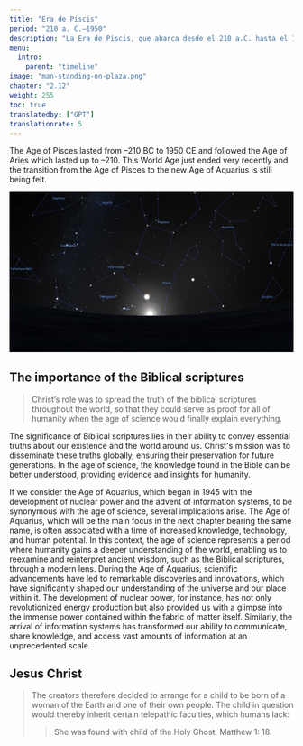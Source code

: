 ```yaml
---
title: "Era de Piscis"
period: "210 a. C.—1950"
description: "La Era de Piscis, que abarca desde el 210 a.C. hasta el 1950 d.C., sucedió a la Era de Aries y recientemente hizo la transición a la Era de Acuario. Esta era se caracteriza por eventos bíblicos significativos, en particular el papel de Cristo, cuya misión era difundir la verdad de las escrituras bíblicas en todo el mundo, sirviendo como base para el entendimiento de la humanidad en la próxima era de la ciencia. La Era de Acuario, que comenzó en 1945 con el desarrollo de la energía nuclear y los sistemas de información, simboliza un tiempo de conocimiento y avance tecnológico aumentados, permitiendo a la humanidad reinterpretar la sabiduría antigua a través de un lente moderno. Además, la Era de Piscis incluyó el nacimiento de un niño significativo, nacido de una madre humana y un extraterrestre, heredando habilidades telepáticas únicas, como se describe en la historia bíblica del nacimiento de Jesucristo."
menu:
  intro:
    parent: "timeline"
image: "man-standing-on-plaza.png"
chapter: "2.12"
weight: 255
toc: true
translatedby: ["GPT"]
translationrate: 5
---
```


The Age of Pisces lasted from –210 BC to 1950 CE and followed the Age of Aries which lasted up to –210. This World Age just ended very recently and the transition from the Age of Pisces to the new Age of Aquarius is still being felt.

![Image](images/equinox_bc210.png "Vernal equinox in 210 BC")

## The importance of the Biblical scriptures

> Christ’s role was to spread the truth of the biblical scriptures throughout the world, so that they could serve as proof for all of humanity when the age of science would finally explain everything.

The significance of Biblical scriptures lies in their ability to convey essential truths about our existence and the world around us. Christ's mission was to disseminate these truths globally, ensuring their preservation for future generations. In the age of science, the knowledge found in the Bible can be better understood, providing evidence and insights for humanity.

If we consider the Age of Aquarius, which began in 1945 with the development of nuclear power and the advent of information systems, to be synonymous with the age of science, several implications arise. The Age of Aquarius, which will be the main focus in the next chapter bearing the same name, is often associated with a time of increased knowledge, technology, and human potential. In this context, the age of science represents a period where humanity gains a deeper understanding of the world, enabling us to reexamine and reinterpret ancient wisdom, such as the Biblical scriptures, through a modern lens. During the Age of Aquarius, scientific advancements have led to remarkable discoveries and innovations, which have significantly shaped our understanding of the universe and our place within it. The development of nuclear power, for instance, has not only revolutionized energy production but also provided us with a glimpse into the immense power contained within the fabric of matter itself. Similarly, the arrival of information systems has transformed our ability to communicate, share knowledge, and access vast amounts of information at an unprecedented scale.

## Jesus Christ

> The creators therefore decided to arrange for a child to be born of a woman of the Earth and one of their own people. The child in question would thereby inherit certain telepathic faculties, which humans lack:
>
>> She was found with child of the Holy Ghost. Matthew 1: 18.
